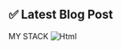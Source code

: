 
## ✅ Latest Blog Post

MY STACK
<img alt="Html" src ="https://img.shields.io/badge/#3776AB.svg?&style=for-the-badge&logo=Python&logoColor=blue"/>
